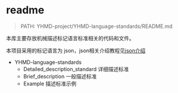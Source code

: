 # readme

> PATH: YHMD-project/YHMD-language-standards/README.md

本库主要存放机械描述标记语言标准相关的代码和文件。

本项目采用的标记语言为 json，json相关介绍教程见[json介绍](https://www.runoob.com/json/json-vs-xml.html)

* YHMD-language-standards
  * Detailed_description_standard 详细描述标准
  * Brief_description 一般描述标准
  * Example 描述标准示例
